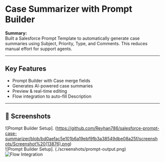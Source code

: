 #  Case Summarizer with Prompt Builder

**Summary:**  
Built a Salesforce Prompt Template to automatically generate case summaries using Subject, Priority, Type, and Comments. This reduces manual effort for support agents.

---

##  Key Features
- Prompt Builder with Case merge fields  
- Generates AI-powered case summaries  
- Preview & real-time editing  
- Flow integration to auto-fill Description  

---

## 📸 Screenshots
![Prompt Builder Setup].
(https://github.com/Reyhan786/salesforce-prompt-case-summarizer/blob/bd0aefac5e101b6a19ebf9fb3a38549dbe08a25f/screenshots/Screenshot%20(13876).png)  
![Prompt Builder Setup].
(./screenshots/prompt-output.png)  
![Flow Integration](./screenshots/flow.png)  


